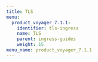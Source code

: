 ```yaml
---
title: TLS
menu:
  product_voyager_7.1.1:
    identifier: tls-ingress
    name: TLS
    parent: ingress-guides
    weight: 15
menu_name: product_voyager_7.1.1
---
```


